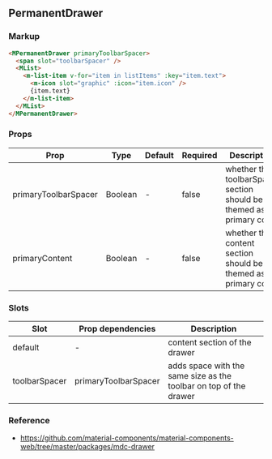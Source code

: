 ## PermanentDrawer

### Markup

```html
<MPermanentDrawer primaryToolbarSpacer>
  <span slot="toolbarSpacer" />
  <MList>
    <m-list-item v-for="item in listItems" :key="item.text">
      <m-icon slot="graphic" :icon="item.icon" />
      {item.text}
    </m-list-item>
  </MList>
</MPermanentDrawer>
```

### Props

| Prop | Type | Default | Required | Description |
|------|------|---------|----------|-------------|
| primaryToolbarSpacer | Boolean | - | false | whether the toolbarSpacer section should be themed as primary color |
| primaryContent | Boolean | - | false | whether the content section should be themed as primary color |

### Slots

| Slot | Prop dependencies | Description |
|------|-------------------|-------------|
| default | - | content section of the drawer |
| toolbarSpacer | primaryToolbarSpacer | adds space with the same size as the toolbar on top of the drawer |

### Reference

- https://github.com/material-components/material-components-web/tree/master/packages/mdc-drawer
